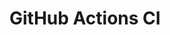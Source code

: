 # GitHub Actions CI















































































































































































































































































































































































































































































































































































































































































































































































































































































































































































































































































































































































































































































































































































































































































































































































































































































































































